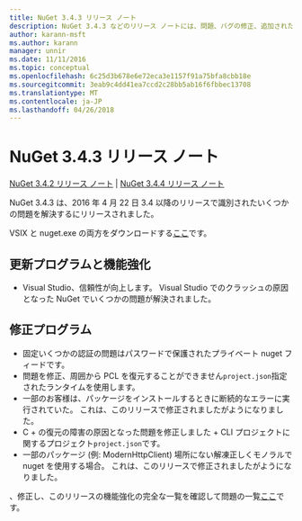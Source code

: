 ```yaml
---
title: NuGet 3.4.3 リリース ノート
description: NuGet 3.4.3 などのリリース ノートには、問題、バグの修正、追加された機能、および Dcr が知られています。
author: karann-msft
ms.author: karann
manager: unnir
ms.date: 11/11/2016
ms.topic: conceptual
ms.openlocfilehash: 6c25d3b678e6e72eca3e1157f91a75bfa8cbb18e
ms.sourcegitcommit: 3eab9c4dd41ea7ccd2c28bb5ab16f6fbbec13708
ms.translationtype: MT
ms.contentlocale: ja-JP
ms.lasthandoff: 04/26/2018
---
```

# <a name="nuget-343-release-notes"></a>NuGet 3.4.3 リリース ノート

[NuGet 3.4.2 リリース ノート](../release-notes/nuget-3.4.2.md) | [NuGet 3.4.4 リリース ノート](../release-notes/nuget-3.4.4.md)

NuGet 3.4.3 は、2016 年 4 月 22 日 3.4 以降のリリースで識別されたいくつかの問題を解決するにリリースされました。

VSIX と nuget.exe の両方をダウンロードする[ここ](https://dist.nuget.org/index.html)です。

## <a name="updates-and-improvements"></a>更新プログラムと機能強化

* Visual Studio、信頼性が向上します。 Visual Studio でのクラッシュの原因となった NuGet でいくつかの問題が解決されました。

## <a name="fixes"></a>修正プログラム

* 固定いくつかの認証の問題はパスワードで保護されたプライベート nuget フィードです。
* 問題を修正、周囲から PCL を復元することができません`project.json`指定されたランタイムを使用します。
* 一部のお客様は、パッケージをインストールするときに断続的なエラーに実行されていた。 これは、このリリースで修正されましたがようになりました。
* C + の復元の障害の原因となった問題を修正しました + CLI プロジェクトに関するプロジェクト`project.json`です。
* 一部のパッケージ (例: ModernHttpClient) 場所にない解凍正しくモノラルで nuget を使用する場合。 これは、このリリースで修正されましたがようになりました。

、修正し、このリリースの機能強化の完全な一覧を確認して問題の一覧[ここ](https://github.com/NuGet/Home/issues?q=is%3Aissue+milestone%3A3.4.3+is%3Aclosed)です。